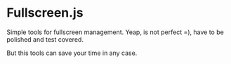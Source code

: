 # Fullscreen.js

Simple tools for fullscreen management. Yeap, is not perfect =), have to be polished and test covered.

But this tools can save your time in any case.
